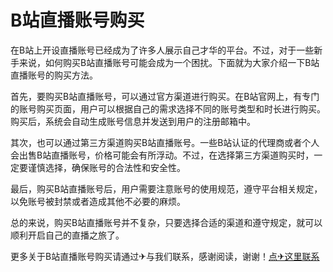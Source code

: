 # B站直播账号购买

在B站上开设直播账号已经成为了许多人展示自己才华的平台。不过，对于一些新手来说，如何购买B站直播账号可能会成为一个困扰。下面就为大家介绍一下B站直播账号的购买方法。

首先，要购买B站直播账号，可以通过官方渠道进行购买。在B站官网上，有专门的账号购买页面，用户可以根据自己的需求选择不同的账号类型和时长进行购买。购买后，系统会自动生成账号信息并发送到用户的注册邮箱中。

其次，也可以通过第三方渠道购买B站直播账号。一些B站认证的代理商或者个人会出售B站直播账号，价格可能会有所浮动。不过，在选择第三方渠道购买时，一定要谨慎选择，确保账号的合法性和安全性。

最后，购买B站直播账号后，用户需要注意账号的使用规范，遵守平台相关规定，以免账号被封禁或者造成其他不必要的麻烦。

总的来说，购买B站直播账号并不复杂，只要选择合适的渠道和遵守规定，就可以顺利开启自己的直播之旅了。

更多关于B站直播账号购买请通过✈与我们联系，感谢阅读，谢谢！[点✈这里联系](https://abc.k02.cc)